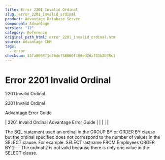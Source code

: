 ```yaml
---
title: Error 2201 Invalid Ordinal
slug: error_2201_invalid_ordinal
product: Advantage Database Server
component: Advantage
version: "12"
category: Reference
original_path_html: error_2201_invalid_ordinal.htm
source: Advantage CHM
tags:
  - error
checksum: 13fa0668f1e36de738060f406ed2da741b2b98c1
---
```


# Error 2201 Invalid Ordinal

2201 Invalid Ordinal

2201 Invalid Ordinal

Advantage Error Guide

| 2201 Invalid Ordinal  Advantage Error Guide |  |  |  |  |

The SQL statement used an ordinal in the GROUP BY or ORDER BY clause but the ordinal specified does not correspond to the number of values in the SELECT clause. For example: SELECT lastname FROM Employees ORDER BY 2 -- The ordinal 2 is not valid because there is only one value in the SELECT clause.
